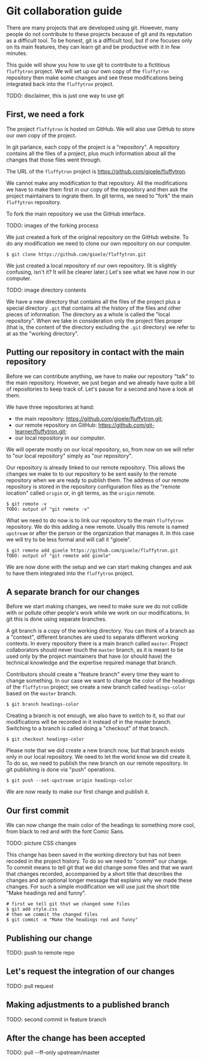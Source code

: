 Git collaboration guide
=======================

There are many projects that are developed using git. However, many people
do not contribute to these projects because of git and its reputation as a
difficult tool. To be honest, git is a difficult tool, but if one focuses
only on its main features, they can learn git and be productive with it
in few minutes.

This guide will show you how to use git to contribute to a fictitious
`fluffytron` project. We will set up our own copy of the `fluffytron`
repository then make some changes and see these modifications being
integrated back into the `fluffytron` project.

TODO: disclaimer, this is just one way to use git


First, we need a fork
---------------------

The project `fluffytron` is hosted on GitHub. We will also use GitHub to
store our own copy of the project.

In git parlance, each copy of the project is a "repository". A repository
contains all the files of a project, plus much information about all the
changes that those files went through.

The URL of the `fluffytron` project is <https://github.com/gioele/fluffytron>.

We cannot make any modification to that repository. All the modifications
we have to make them first in our copy of the repository and then ask the
project maintainers to ingrate them. In git terms, we need to "fork"
the main `fluffytron` repository.

To fork the main repository we use the GitHub interface.

TODO: images of the forking process

We just created a fork of the original repository on the GitHub website.
To do any modification we need to clone our own repository on our computer.

    $ git clone https://github.com/gioele/fluffytron.git

We just created a local repository of our own repository. (It is slightly
confusing, isn't it? It will be clearer later.) Let's see what we have
now in our computer.

TODO: image directory contents

We have a new directory that contains all the files of the project plus a
special directory `.git` that contains all the history of the files and
other pieces of information. The directory as a whole is called the "local
repository". When we take in consideration only the project files proper
(that is, the content of the directory excluding the `.git` directory) we
refer to at as the "working directory".


Putting our repository in contact with the main repository
----------------------------------------------------------

Before we can contribute anything, we have to make our repository "talk"
to the main repository. However, we just began and we already have quite
a bit of repositories to keep track of. Let's pause for a second and have
a look at them.

We have three repositories at hand:

* the main repository: <https://github.com/gioele/fluffytron.git>;
* our remote repository on GitHub: <https://github.com/git-learner/fluffytron.git>;
* our local repository in our computer.

We will operate mostly on our local repository, so, from now on we will
refer to "our local repository" simply as "our repository".

Our repository is already linked to our remote repository. This allows the
changes we make to to our repository to be sent easily to the remote
repository when we are ready to publish them. The address of our remote
repository is stored in the repository configuration files as the "remote
location" called `origin` or, in git terms, as the `origin` remote.

    $ git remote -v
    TODO: output of "git remote -v"

What we need to do now is to link our repository to the main `fluffytron`
repository. We do this adding a new remote. Usually this remote is named
`upstream` or after the person or the organization that manages it. In
this case we will try to be less formal and will call it "gioele".

    $ git remote add gioele https://github.com/gioele/fluffytron.git
    TODO: output of "git remote add gioele"

We are now done with the setup and we can start making changes and ask
to have them integrated into the `fluffytron` project.


A separate branch for our changes
---------------------------------

Before we start making changes, we need to make sure we do not collide
with or pollute other people's work while we work on our modifications.
In git this is done using separate branches.

A git branch is a copy of the working directory. You can think of
a branch as a "context", different branches are used to separate
different working contexts. In every repository there is a main branch
called `master`. Project collaborators should never touch the `master`
branch, as it is meant to be used only by the project maintainers that
have (or should have) the technical knowledge and the expertise
required manage that branch.

Contributors should create a "feature branch" every time they want to
change something. In our case we want to change the color of the headings
of the `fluffytron` project; we create a new branch called `headings-color`
based on the `master` branch.

    $ git branch headings-color

Creating a branch is not enough, we also have to switch to it, so that
our modifications will be recorded in it instead of in the master branch.
Switching to a branch is called doing a "checkout" of that branch.

    $ git checkout headings-color

Please note that we did create a new branch now, but that branch exists
only in our local repository. We need to let the world know we did create
it. To do so, we need to publish the new branch on our remote repository.
In git publishing is done via "push" operations.

    $ git push --set-upstream origin headings-color

We are now ready to make our first change and publish it.


Our first commit
----------------

We can now change the main color of the headings to something more cool,
from black to red and with the font Comic Sans.

TODO: picture CSS changes

This change has been saved in the working directory but has not been
recoded in the project history. To do so we need to "commit" our change.
To commit means to tell git that we did change some files and that we
want that changes recorded, accompanied by a short title that describes
the changes and an optional longer message that explains why we made
these changes. For such a simple modification we will use just the short
title "Make headings red and funny".

    # first we tell git that we changed some files
    $ git add style.css
    # then we commit the changed files
    $ git commit -m "Make the headings red and funny"


Publishing our change
---------------------

TODO: push to remote repo


Let's request the integration of our changes
--------------------------------------------

TODO: pull request


Making adjustments to a published branch
----------------------------------------

TODO: second commit in feature branch


After the change has been accepted
----------------------------------

TODO: pull --ff-only upstream/master

